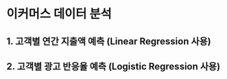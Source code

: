# 이커머스 데이터 분석

## 1. 고객별 연간 지출액 예측 (Linear Regression 사용)
## 2. 고객별 광고 반응율 예측 (Logistic Regression 사용) 